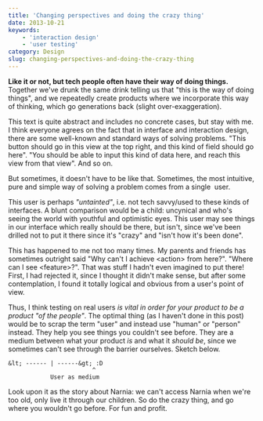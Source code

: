 ```yaml
---
title: 'Changing perspectives and doing the crazy thing'
date: 2013-10-21
keywords:
    - 'interaction design'
    - 'user testing'
category: Design
slug: changing-perspectives-and-doing-the-crazy-thing
---
```


**Like it or not, but tech people often have their way of doing things.** Together we've drunk the same drink telling us that "this is the way of doing things", and we repeatedly create products where we incorporate this way of thinking, which go generations back (slight over-exaggeration).
 
 This text is quite abstract and includes no concrete cases, but stay with me. I think everyone agrees on the fact that in interface and interaction design, there are some well-known and standard ways of solving problems. "This button should go in this view at the top right, and this kind of field should go here". "You should be able to input this kind of data here, and reach this view from that view". And so on.
 
 But sometimes, it doesn't have to be like that. Sometimes, the most intuitive, pure and simple way of solving a problem comes from a single  user.
 
 This user is perhaps _"untainted"_, i.e. not tech savvy/used to these kinds of interfaces. A blunt comparison would be a child: uncynical and who's seeing the world with youthful and optimistic eyes. This user may see things in our interface which really should be there, but isn't, since we've been drilled not to put it there since it's "crazy" and "isn't how it's been done".
 
 This has happened to me not too many times. My parents and friends has sometimes outright said "Why can't I achieve &lt;action&gt; from here?". "Where can I see &lt;feature&gt;?". That was stuff I hadn't even imagined to put there! First, I had rejected it, since I thought it didn't make sense, but after some contemplation, I found it totally logical and obvious from a user's point of view.
 
 Thus, I think testing on real users _is vital in order for your product to be a product "of the people"_. The optimal thing (as I haven't done in this post) would be to scrap the term "user" and instead use "human" or "person" instead. They help you see things you couldn't see before. They are a medium between what your product _is_ and what it _should be_, since we sometimes can't see through the barrier ourselves. Sketch below.

	&lt; ------ | ------&gt; :D
							^
				User as medium
 
 Look upon it as the story about Narnia: we can't access Narnia when we're too old, only live it through our children. So do the crazy thing, and go where you wouldn't go before. For fun and profit.
